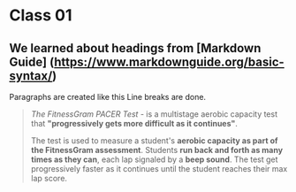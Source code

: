 # Class 01

## We learned about headings from [Markdown Guide] (https://www.markdownguide.org/basic-syntax/)

Paragraphs are created like this 
Line breaks are done.

>*The FitnessGram PACER Test* - is a multistage aerobic capacity test that **"progressively gets more difficult as it continues"**.
>
>The test is used to measure a student's **aerobic capacity as part of the FitnessGram assessment**. Students **run back and forth as many times as they can**, each lap signaled by a **beep sound**. The test get progressively faster as it continues until the student reaches their max lap score.

